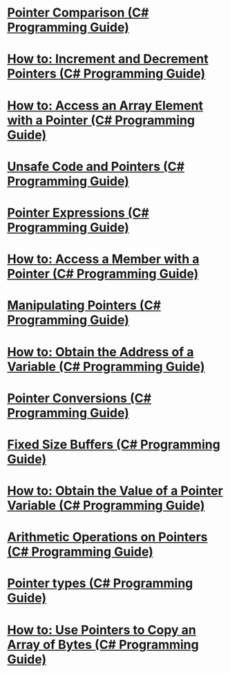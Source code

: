# [Pointer Comparison (C# Programming Guide)](pointer-comparison.md)
# [How to: Increment and Decrement Pointers (C# Programming Guide)](how-to-increment-and-decrement-pointers.md)
# [How to: Access an Array Element with a Pointer (C# Programming Guide)](how-to-access-an-array-element-with-a-pointer.md)
# [Unsafe Code and Pointers (C# Programming Guide)](index.md)
# [Pointer Expressions (C# Programming Guide)](pointer-expressions.md)
# [How to: Access a Member with a Pointer (C# Programming Guide)](how-to-access-a-member-with-a-pointer.md)
# [Manipulating Pointers (C# Programming Guide)](manipulating-pointers.md)
# [How to: Obtain the Address of a Variable (C# Programming Guide)](how-to-obtain-the-address-of-a-variable.md)
# [Pointer Conversions (C# Programming Guide)](pointer-conversions.md)
# [Fixed Size Buffers (C# Programming Guide)](fixed-size-buffers.md)
# [How to: Obtain the Value of a Pointer Variable (C# Programming Guide)](how-to-obtain-the-value-of-a-pointer-variable.md)
# [Arithmetic Operations on Pointers (C# Programming Guide)](arithmetic-operations-on-pointers.md)
# [Pointer types (C# Programming Guide)](pointer-types.md)
# [How to: Use Pointers to Copy an Array of Bytes  (C# Programming Guide)](how-to-use-pointers-to-copy-an-array-of-bytes.md)
